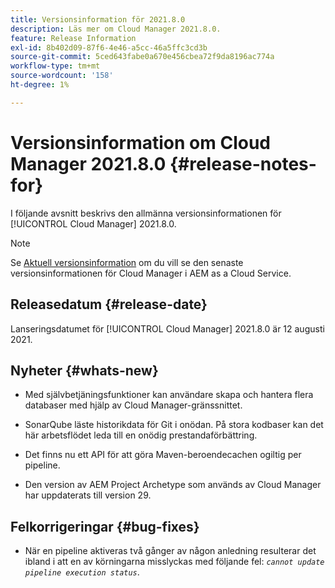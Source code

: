 ```yaml
---
title: Versionsinformation för 2021.8.0
description: Läs mer om Cloud Manager 2021.8.0.
feature: Release Information
exl-id: 8b402d09-87f6-4e46-a5cc-46a5ffc3cd3b
source-git-commit: 5ced643fabe0a670e456cbea72f9da8196ac774a
workflow-type: tm+mt
source-wordcount: '158'
ht-degree: 1%

---
```


# Versionsinformation om Cloud Manager 2021.8.0 {#release-notes-for}

I följande avsnitt beskrivs den allmänna versionsinformationen för [!UICONTROL Cloud Manager] 2021.8.0.

>[!NOTE]
>Se [Aktuell versionsinformation](https://experienceleague.adobe.com/en/docs/experience-manager-cloud-service/content/release-notes/cloud-manager/current#getting-access) om du vill se den senaste versionsinformationen för Cloud Manager i AEM as a Cloud Service.

## Releasedatum {#release-date}

Lanseringsdatumet för [!UICONTROL Cloud Manager] 2021.8.0 är 12 augusti 2021.


## Nyheter {#whats-new}

* Med självbetjäningsfunktioner kan användare skapa och hantera flera databaser med hjälp av Cloud Manager-gränssnittet.

* SonarQube läste historikdata för Git i onödan. På stora kodbaser kan det här arbetsflödet leda till en onödig prestandaförbättring.

* Det finns nu ett API för att göra Maven-beroendecachen ogiltig per pipeline.

* Den version av AEM Project Archetype som används av Cloud Manager har uppdaterats till version 29.

## Felkorrigeringar {#bug-fixes}

* När en pipeline aktiveras två gånger av någon anledning resulterar det ibland i att en av körningarna misslyckas med följande fel: *`cannot update pipeline execution status`*.
